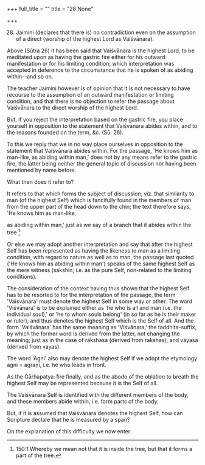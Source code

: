 +++
full_title = ""
title = "28 None"

+++


28. Jaimini (declares that there is) no contradiction even on the assumption of a direct (worship of the highest Lord as Vaiśvānara).

Above (Sūtra 26) it has been said that Vaiśvānara is the highest Lord, to be meditated upon as having the gastric fire either for his outward manifestation or for his limiting condition; which interpretation was accepted in deference to the circumstance that he is spoken of as abiding within--and so on.

The teacher Jaimini however is of opinion that it is not necessary to have recourse to the assumption of an outward manifestation or limiting condition, and that there is no objection to refer the passage about Vaiśvānara to the direct worship of the highest Lord.

But, if you reject the interpretation based on the gastric fire, you place yourself in opposition to the statement that Vaiśvānara abides within, and to the reasons founded on the term, &c. (Sū. 26).

To this we reply that we in no way place ourselves in opposition to the statement that Vaiśvānara abides within. For the passage, 'He knows him as man-like, as abiding within man,' does not by any means refer to the gastric fire, the latter being neither the general topic of discussion nor having been mentioned by name before.

What then does it refer to?

It refers to that which forms the subject of discussion, viz. that similarity to man (of the highest Self) which is fancifully found in the members of man from the upper part of the head down to the chin; the text therefore says, 'He knows him as man-like,

as abiding within man,' just as we say of a branch that it abides within the tree [^fn_164].

Or else we may adopt another interpretation and say that after the highest Self has been represented as having the likeness to man as a limiting condition, with regard to nature as well as to man, the passage last quoted ('He knows him as abiding within man') speaks of the same highest Self as the mere witness (sākshin; i.e. as the pure Self, non-related to the limiting conditions).

The consideration of the context having thus shown that the highest Self has to be resorted to for the interpretation of the passage, the term 'Vaiśvānara' must denote the highest Self in some way or other. The word 'Viśvānara' is to be explained either as 'he who is all and man (i.e. the individual soul),' or 'he to whom souls belong' (in so far as he is their maker or ruler), and thus denotes the highest Self which is the Self of all. And the form 'Vaiśvānara' has the same meaning as 'Viśvānara,' the taddhita-suffix, by which the former word is derived from the latter, not changing the meaning; just as in the case of rākshasa (derived from rakshas), and vāyasa (derived from vayas).

The word 'Agni' also may denote the highest Self if we adopt the etymology agni = agraṇī, i.e. he who leads in front.

As the Gārhapatya-fire finally, and as the abode of the oblation to breath the highest Self may be represented because it is the Self of all.

[^fn_164]: 150:1 Whereby we mean not that it is inside the tree, but that it forms a part of the tree.

The Vaiśvānara Self is identified with the different members of the body, and these members abide within, i.e. form parts of the body.

But, if it is assumed that Vaiśvānara denotes the highest Self, how can Scripture declare that he is measured by a span?

On the explanation of this difficulty we now enter.

